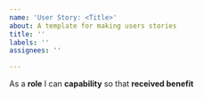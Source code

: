 ```yaml
---
name: 'User Story: <Title>'
about: A template for making users stories
title: ''
labels: ''
assignees: ''

---
```


As a **role** I can **capability** so that **received benefit**
